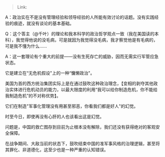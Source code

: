 > Link: 

A：政治实在不是没有管理经验和领导经验的人所能有效讨论的话题。没有实践经验的痕迹，就没有谈论的基本基础。

Q：这个答主（@千叶）的理论和我本科学的政治哲学观点一致（我在美国读的本科），我觉得他说的没毛病，可是就因为我觉得没毛病，我才察觉他是有毛病的，可是我不懂为什么…...

A：这一套理论有个重大的前提——没有生死存亡的威胁，因而无需实行军管应急状态。

它是建立在“无危机假设"上的一种“慵懒政治"。

美国为首的西方统治集团实际上是在通过鼓吹这种政治理念，【变相的剥夺其他政治实体进行危机动员的能力，以最大限度的利用“我可以给你制造危机，你不能给我制造危机”的不对称优势】。

它们在制造"军事化管理没有用甚至邪恶，你看我们都是好人"的幻觉。

时至今日，即使再没有心肝的人也该看出这是幻觉。

问题是，中国的救亡图存到目前为止根本没有解除，我们还没有获得绝对的客观安全保障。

在战争期间、大敌当前的状态下，鼓吹结束中国的准军事风格的治理逻辑，甚至将其罪化、非道德化，这至少也是一种严重的认知错误。
